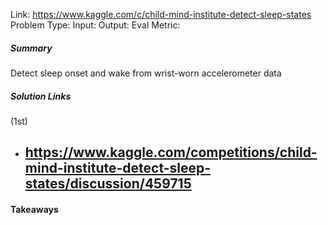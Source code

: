 Link: https://www.kaggle.com/c/child-mind-institute-detect-sleep-states
Problem Type: 
Input: 
Output: 
Eval Metric: 
##### Summary
Detect sleep onset and wake from wrist-worn accelerometer data

##### Solution Links
(1st)
- https://www.kaggle.com/competitions/child-mind-institute-detect-sleep-states/discussion/459715
	- 
	

#### Takeaways